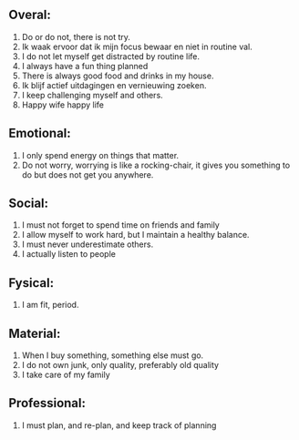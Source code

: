 
Overal:
---------

  1. Do or do not, there is not try.
  2. Ik waak ervoor dat ik mijn focus bewaar en niet in routine val.
  2. I do not let myself get distracted by routine life.
  1. I always have a fun thing planned
  2. There is always good food and drinks in my house.
  3. Ik blijf actief uitdagingen en vernieuwing zoeken.
  3. I keep challenging myself and others.
  4. Happy wife happy life

Emotional:
-----------

  1. I only spend energy on things that matter.
  2. Do not worry, worrying is like a rocking-chair, it gives you something to do but does not get you anywhere.
  

Social:
-------

  1. I must not forget to spend time on friends and family
  2. I allow myself to work hard, but I maintain a healthy balance.
  3. I must never underestimate others.
  4. I actually listen to people


Fysical:
-------

  1. I am fit, period.

Material:
---------

  1. When I buy something, something else must go.
  2. I do not own junk, only quality, preferably old quality
  3. I take care of my family


Professional:
--------------

  1. I must plan, and re-plan, and keep track of planning

